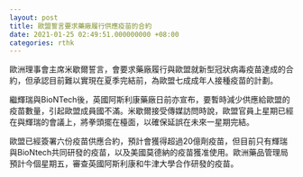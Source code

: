 ```yaml
---
layout: post
title: 歐盟誓言要求藥廠履行供應疫苗的合約
date: 2021-01-25 02:49:51.000000000 +08:00
categories: rthk
---
```


歐洲理事會主席米歇爾誓言，會要求藥廠履行與歐盟就新型冠狀病毒疫苗達成的合約，但承認目前難以實現在夏季完結前，為歐盟七成成年人接種疫苗的計劃。

繼輝瑞與BioNTech後，英國阿斯利康藥廠日前亦宣布，要暫時減少供應給歐盟的疫苗數量，引起歐盟成員國不滿。米歇爾接受傳媒訪問時說，歐盟官員上星期已經在與輝瑞的會議上，將拳頭擺在檯面，以確保延誤在未來一星期完結。

歐盟已經簽署六份疫苗供應合約，預計會獲得超過20億劑疫苗，但目前只有輝瑞與BioNtech共同研發的疫苗，以及美國莫德納的疫苗獲准使用。歐洲藥品管理局預計今個星期五，審查英國阿斯利康和牛津大學合作研發的疫苗。

